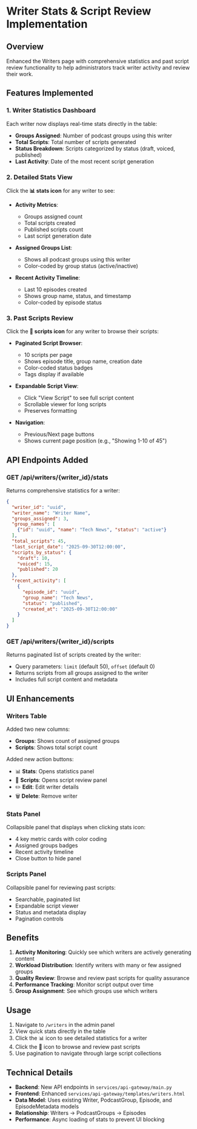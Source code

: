 # Writer Stats & Script Review Implementation

## Overview
Enhanced the Writers page with comprehensive statistics and past script review functionality to help administrators track writer activity and review their work.

## Features Implemented

### 1. Writer Statistics Dashboard
Each writer now displays real-time stats directly in the table:
- **Groups Assigned**: Number of podcast groups using this writer
- **Total Scripts**: Total number of scripts generated
- **Status Breakdown**: Scripts categorized by status (draft, voiced, published)
- **Last Activity**: Date of the most recent script generation

### 2. Detailed Stats View
Click the **📊 stats icon** for any writer to see:
- **Activity Metrics**:
  - Groups assigned count
  - Total scripts created
  - Published scripts count
  - Last script generation date
  
- **Assigned Groups List**: 
  - Shows all podcast groups using this writer
  - Color-coded by group status (active/inactive)
  
- **Recent Activity Timeline**:
  - Last 10 episodes created
  - Shows group name, status, and timestamp
  - Color-coded by episode status

### 3. Past Scripts Review
Click the **📄 scripts icon** for any writer to browse their scripts:
- **Paginated Script Browser**:
  - 10 scripts per page
  - Shows episode title, group name, creation date
  - Color-coded status badges
  - Tags display if available
  
- **Expandable Script View**:
  - Click "View Script" to see full script content
  - Scrollable viewer for long scripts
  - Preserves formatting
  
- **Navigation**:
  - Previous/Next page buttons
  - Shows current page position (e.g., "Showing 1-10 of 45")

## API Endpoints Added

### GET /api/writers/{writer_id}/stats
Returns comprehensive statistics for a writer:
```json
{
  "writer_id": "uuid",
  "writer_name": "Writer Name",
  "groups_assigned": 3,
  "group_names": [
    {"id": "uuid", "name": "Tech News", "status": "active"}
  ],
  "total_scripts": 45,
  "last_script_date": "2025-09-30T12:00:00",
  "scripts_by_status": {
    "draft": 10,
    "voiced": 15,
    "published": 20
  },
  "recent_activity": [
    {
      "episode_id": "uuid",
      "group_name": "Tech News",
      "status": "published",
      "created_at": "2025-09-30T12:00:00"
    }
  ]
}
```

### GET /api/writers/{writer_id}/scripts
Returns paginated list of scripts created by the writer:
- Query parameters: `limit` (default 50), `offset` (default 0)
- Returns scripts from all groups assigned to the writer
- Includes full script content and metadata

## UI Enhancements

### Writers Table
Added two new columns:
- **Groups**: Shows count of assigned groups
- **Scripts**: Shows total script count

Added new action buttons:
- 📊 **Stats**: Opens statistics panel
- 📄 **Scripts**: Opens script review panel
- ✏️ **Edit**: Edit writer details
- 🗑️ **Delete**: Remove writer

### Stats Panel
Collapsible panel that displays when clicking stats icon:
- 4 key metric cards with color coding
- Assigned groups badges
- Recent activity timeline
- Close button to hide panel

### Scripts Panel
Collapsible panel for reviewing past scripts:
- Searchable, paginated list
- Expandable script viewer
- Status and metadata display
- Pagination controls

## Benefits

1. **Activity Monitoring**: Quickly see which writers are actively generating content
2. **Workload Distribution**: Identify writers with many or few assigned groups
3. **Quality Review**: Browse and review past scripts for quality assurance
4. **Performance Tracking**: Monitor script output over time
5. **Group Assignment**: See which groups use which writers

## Usage

1. Navigate to `/writers` in the admin panel
2. View quick stats directly in the table
3. Click the 📊 icon to see detailed statistics for a writer
4. Click the 📄 icon to browse and review past scripts
5. Use pagination to navigate through large script collections

## Technical Details

- **Backend**: New API endpoints in `services/api-gateway/main.py`
- **Frontend**: Enhanced `services/api-gateway/templates/writers.html`
- **Data Model**: Uses existing Writer, PodcastGroup, Episode, and EpisodeMetadata models
- **Relationship**: Writers → PodcastGroups → Episodes
- **Performance**: Async loading of stats to prevent UI blocking


